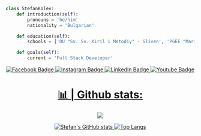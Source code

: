 <!--<div align=center>
    <img src=https://github.com/s-kolevv/SoftUni-Software-Engineering/assets/68730434/2cb67782-1b14-40aa-9dc4-b6936ab83ecb>
</div>-->
```py
class StefanKolev:
    def introduction(self):
        pronouns = 'he/him'
        nationality = 'Bulgarian'

    def education(self):
        schools = ['OU "Sv. Sv. Kiril i Metodiy" - Sliven', 'PGEE "Maria Kiuri" - Sliven', 'Software University']

    def goals(self):
        current = 'Full Stack Developer'
```

<div align="center">
<div id="badges">
    <a href="https://www.facebook.com/stefanko1ev">
    <img src="https://img.shields.io/badge/Facebook-111?style=for-the-badge&logo=facebook&logoColor=5e97ff" alt="Facebook Badge"/>
  <a href="https://www.instagram.com/stefankolev_">
    <img src="https://img.shields.io/badge/Instagram-111?style=for-the-badge&logo=instagram&logoColor=ffbc2b" alt="Instagram Badge"/>
  <a href="https://www.linkedin.com/in/stefankolevv">
   <img src="https://img.shields.io/badge/Linkedin-111?style=for-the-badge&logo=linkedin&logoColor=1156d6" alt="LinkedIn Badge"/>
  <a href="https://www.youtube.com/@stefan_kolev">
    <img src="https://img.shields.io/badge/YouTube-111?style=for-the-badge&logo=youtube&logoColor=fc2b2b" alt="Youtube Badge"/>
</div>
  </div>
  </details>
<h1 align="center"> 📊 | Github stats: </h1>

<div align="center">

  ![](https://komarev.com/ghpvc/?username=s-kolevv&color=de2316)
  
![Stefan's GitHub stats](https://github-readme-stats.vercel.app/api?username=s-kolevv&show_icons=true&theme=shadow_red&border_color=00000000&title_color=de2316&text_color=bfbfbf&icon_color=b83930) [![Top Langs](https://github-readme-stats.vercel.app/api/top-langs/?username=s-kolevv&theme=shadow_red&border_color=00000000&title_color=de2316&text_color=bfbfbf)](https://github.com/stefankolevv/github-readme-stats)
